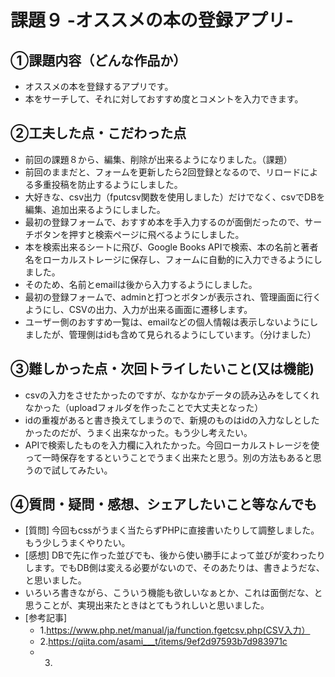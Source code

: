 # 課題９ -オススメの本の登録アプリ-

## ①課題内容（どんな作品か）
- オススメの本を登録するアプリです。
- 本をサーチして、それに対しておすすめ度とコメントを入力できます。

## ②工夫した点・こだわった点
- 前回の課題８から、編集、削除が出来るようになりました。（課題）
- 前回のままだと、フォームを更新したら2回登録となるので、リロードによる多重投稿を防止するようにしました。
- 大好きな、csv出力（fputcsv関数を使用しました）だけでなく、csvでDBを編集、追加出来るようにしました。
- 最初の登録フォームで、おすすめ本を手入力するのが面倒だったので、サーチボタンを押すと検索ページに飛べるようにしました。
- 本を検索出来るシートに飛び、Google Books APIで検索、本の名前と著者名をローカルストレージに保存し、フォームに自動的に入力できるようにしました。
- そのため、名前とemailは後から入力するようにしました。
- 最初の登録フォームで、adminと打つとボタンが表示され、管理画面に行くようにし、CSVの出力、入力が出来る画面に遷移します。
- ユーザー側のおすすめ一覧は、emailなどの個人情報は表示しないようにしましたが、管理側はidも含めて見られるようにしています。（分けました）


## ③難しかった点・次回トライしたいこと(又は機能)
- csvの入力をさせたかったのですが、なかなかデータの読み込みをしてくれなかった（uploadフォルダを作ったことで大丈夫となった）
- idの重複があると書き換えてしまうので、新規のものはidの入力なしとしたかったのだが、うまく出来なかった。もう少し考えたい。
- APIで検索したものを入力欄に入れたかった。今回ローカルストレージを使って一時保存をするということでうまく出来たと思う。別の方法もあると思うので試してみたい。

## ④質問・疑問・感想、シェアしたいこと等なんでも
- [質問] 今回もcssがうまく当たらずPHPに直接書いたりして調整しました。もう少しうまくやりたい。
- [感想] DBで先に作った並びでも、後から使い勝手によって並びが変わったりします。でもDB側は変える必要がないので、そのあたりは、書きようだな、と思いました。
- いろいろ書きながら、こういう機能も欲しいなぁとか、これは面倒だな、と思うことが、実現出来たときはとてもうれしいと思いました。
- [参考記事] 
	- 1.https://www.php.net/manual/ja/function.fgetcsv.php(CSV入力）
 	- 2.https://qiita.com/asami___t/items/9ef2d97593b7d983971c
  	- 3.

